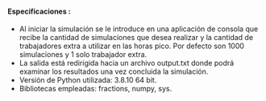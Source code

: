 #### Especificaciones :

- Al iniciar la simulación se le introduce en una aplicación de consola que recibe la cantidad de simulaciones que desea realizar y la cantidad de trabajadores extra a utilizar en las horas pico. Por defecto son 1000 simulaciones y 1 solo trabajador extra.
- La salida está redirigida hacia un archivo output.txt donde podrá examinar los resultados una vez concluida la simulación.
-  Versión de Python utilizada: 3.8.10 64 bit.
-  Bibliotecas empleadas: fractions, numpy, sys.



